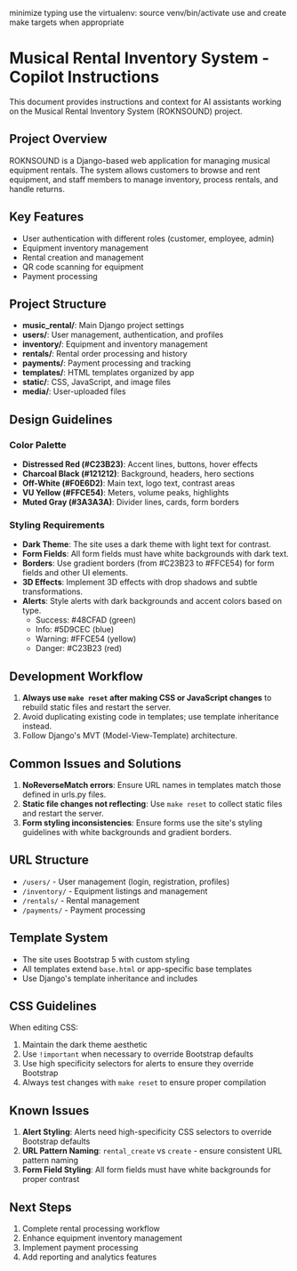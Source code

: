 minimize typing
use the virtualenv: source venv/bin/activate
use and create make targets when appropriate

# Musical Rental Inventory System - Copilot Instructions

This document provides instructions and context for AI assistants working on the Musical Rental Inventory System (ROKNSOUND) project.

## Project Overview

ROKNSOUND is a Django-based web application for managing musical equipment rentals. The system allows customers to browse and rent equipment, and staff members to manage inventory, process rentals, and handle returns.

## Key Features

- User authentication with different roles (customer, employee, admin)
- Equipment inventory management
- Rental creation and management
- QR code scanning for equipment
- Payment processing

## Project Structure

- **music_rental/**: Main Django project settings
- **users/**: User management, authentication, and profiles
- **inventory/**: Equipment and inventory management
- **rentals/**: Rental order processing and history
- **payments/**: Payment processing and tracking
- **templates/**: HTML templates organized by app
- **static/**: CSS, JavaScript, and image files
- **media/**: User-uploaded files

## Design Guidelines

### Color Palette

- **Distressed Red (#C23B23)**: Accent lines, buttons, hover effects
- **Charcoal Black (#121212)**: Background, headers, hero sections
- **Off-White (#F0E6D2)**: Main text, logo text, contrast areas
- **VU Yellow (#FFCE54)**: Meters, volume peaks, highlights
- **Muted Gray (#3A3A3A)**: Divider lines, cards, form borders

### Styling Requirements

- **Dark Theme**: The site uses a dark theme with light text for contrast.
- **Form Fields**: All form fields must have white backgrounds with dark text.
- **Borders**: Use gradient borders (from #C23B23 to #FFCE54) for form fields and other UI elements.
- **3D Effects**: Implement 3D effects with drop shadows and subtle transformations.
- **Alerts**: Style alerts with dark backgrounds and accent colors based on type.
  - Success: #48CFAD (green)
  - Info: #5D9CEC (blue)
  - Warning: #FFCE54 (yellow)
  - Danger: #C23B23 (red)

## Development Workflow

1. **Always use `make reset` after making CSS or JavaScript changes** to rebuild static files and restart the server.
2. Avoid duplicating existing code in templates; use template inheritance instead.
3. Follow Django's MVT (Model-View-Template) architecture.

## Common Issues and Solutions

1. **NoReverseMatch errors**: Ensure URL names in templates match those defined in urls.py files.
2. **Static file changes not reflecting**: Use `make reset` to collect static files and restart the server.
3. **Form styling inconsistencies**: Ensure forms use the site's styling guidelines with white backgrounds and gradient borders.

## URL Structure

- `/users/` - User management (login, registration, profiles)
- `/inventory/` - Equipment listings and management
- `/rentals/` - Rental management
- `/payments/` - Payment processing

## Template System

- The site uses Bootstrap 5 with custom styling
- All templates extend `base.html` or app-specific base templates
- Use Django's template inheritance and includes

## CSS Guidelines

When editing CSS:
1. Maintain the dark theme aesthetic
2. Use `!important` when necessary to override Bootstrap defaults
3. Use high specificity selectors for alerts to ensure they override Bootstrap
4. Always test changes with `make reset` to ensure proper compilation

## Known Issues

1. **Alert Styling**: Alerts need high-specificity CSS selectors to override Bootstrap defaults
2. **URL Pattern Naming**: `rental_create` vs `create` - ensure consistent URL pattern naming
3. **Form Field Styling**: All form fields must have white backgrounds for proper contrast

## Next Steps

1. Complete rental processing workflow
2. Enhance equipment inventory management
3. Implement payment processing
4. Add reporting and analytics features